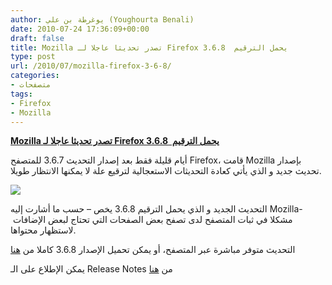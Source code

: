 ```yaml
---
author: يوغرطة بن علي (Youghourta Benali)
date: 2010-07-24 17:36:09+00:00
draft: false
title: Mozilla تصدر تحديثا عاجلا لـ Firefox يحمل الترقيم  3.6.8
type: post
url: /2010/07/mozilla-firefox-3-6-8/
categories:
- متصفحات
tags:
- Firefox
- Mozilla
---
```


**[Mozilla تصدر تحديثا عاجلا لـ Firefox يحمل الترقيم  3.6.8](https://www.it-scoop.com/2010/07/mozilla-firefox-3-6-8/)**


أيام قليلة فقط بعد إصدار التحديث 3.6.7 للمتصفح Firefox، قامت Mozilla بإصدار تحديث جديد و الذي يأتي كعادة التحديثات الاستعجالية لترقيع علة لا يمكنها الانتظار طويلا.

[![](https://www.it-scoop.com/wp-content/uploads/2009/12/firefox_logo_3025.jpg)
](https://www.it-scoop.com/2010/07/mozilla-firefox-3-6-8/)

التحديث الجديد و الذي يحمل الترقيم 3.6.8 يخص – حسب ما أشارت إليه Mozilla-  مشكلا في ثبات المتصفح لدى تصفح بعض الصفحات التي تحتاج لبعض الإضافات لاستظهار محتواها.

التحديث متوفر مباشرة عبر المتصفح، أو يمكن تحميل الإصدار 3.6.8 كاملا من [هنا](http://www.mozilla.com/en-US/firefox/firefox.html)

يمكن الإطلاع على الـ Release Notes من [هنا](http://www.mozilla.com/en-US/firefox/3.6.8/releasenotes/)
